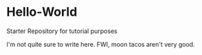 # Hello-World
Starter Repository for tutorial purposes

I'm not quite sure to write here. 
FWI, moon tacos aren't very good.
